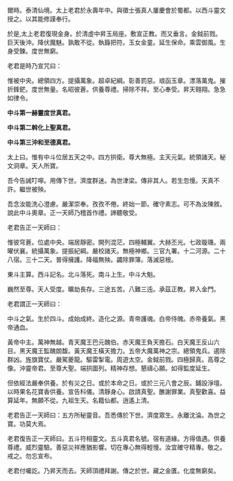 爾時。泰清仙境。太上老君於永壽年中。與徵士張真人屢慶會於蜀都。以西斗靈文授之。以其能修謹奉行。

於是,太上老君復現金身。於清虛中昇玉局座。敷宣正教。而又垂言。金鉞前戮。巨天後沖。降伏魔魅。孰敢不從。執籙把符。玉女金童。延生保命。乘雲御風。生身受鍊。度世無窮。 

老君是時乃宣咒曰：

惟被中央。總領四方。提攝萬象。超卓紀綱。彰善罰惡。琅函玉章。漂落萬鬼。摧折鋒鋩。度世無量。名昭彼蒼。供養尊禮。掃除不祥。至心奉受。昇天翱翔。急急如律令。

**中斗第一赫靈度世真君。**

**中斗第二斡化上聖真君。**

**中斗第三沖和至德真君。**

太上曰。惟有中斗位居五天之中。四方拱衛。尊大無極。主天元氣。統領諸天。秘文洞章。天人所寶。

吾今告誡叮嚀。用傳下世。濟度群迷。為世津梁。傳非其人。若生忽慢。天真不許。繼世被殃。

吾念汝能洗心澄慮。嚴潔崇奉。孜孜不倦。終始一節。確守素志。可不為汝陳敘。說此中斗奧章。正一天師乃稽首作禮。諦聽敬受。

老君告正一天師曰：

惟彼穹蒼。位處中央。端居靜密。開列混茫。四極輔翼。大赫丕光。七政璇璣。兩曜伏襄。統攝萬象。提振紀綱。嚴校諸天。無極神鄉。三官九署。十二河源。二十八宿。三十二天。普得擁護。降福無殃。蠲除罪簿。落滅惡根。

東斗主算。西斗記名。北斗落死。南斗上生。中斗大魁。

巍然至尊。天人受度。曠劫長存。三途五苦。八難三迍。承茲正教。昇入金門。

老君謂正一天師曰：

中斗之氣。生於四斗。成始成終。造化之源。青帝護魂。白帝侍魄。赤帝養氣。黑帝通血。

黃帝中主。萬神無越。青天魔王巴元醜伯。赤天魔王負天擔石。白天魔王反山六目。黑天魔王監醜朗馥。黃天魔王橫天擔力。五帝大魔萬神之宗。總領鬼兵。遏除群凶。旌旗寶仗。嚴駕夔龍。驅雷掣電。周遊太空。金鉞前戮。四極歸真。高尊之像。沖靈帝君。至尊大聖。端拱圖列。精神存想。懇禱心願。如得監度延生。

但依經法嚴奉供養。於有災之日。或於本命之日。或於三元八會之辰。鋪設淨壇。以時果名花寶香供養。宣告科儀。清靜身心。啟請真聖。醮謝罪業。真聖歡喜。益算延年。無願不從。九祖生天。名籍仙都。逍遙上清。

老君告正一天師曰：五方所秘靈音。吾悉傳於下世。濟度眾生。永離沈淪。為世之寶。功莫大焉。

老君復告正一天師曰。五斗符相靈文。五斗真君名號。宿有道緣。方得值遇。供養尊禮。威烈靈驗。善惡災祥應猶影響。切在專心無得輕慢。汝宜確守精專。敬之。戒之。勿忘宣布。

老君付囑訖。乃昇天而去。天師頂禮拜謝。傳之於世。藏之金匱。化度無窮矣。
